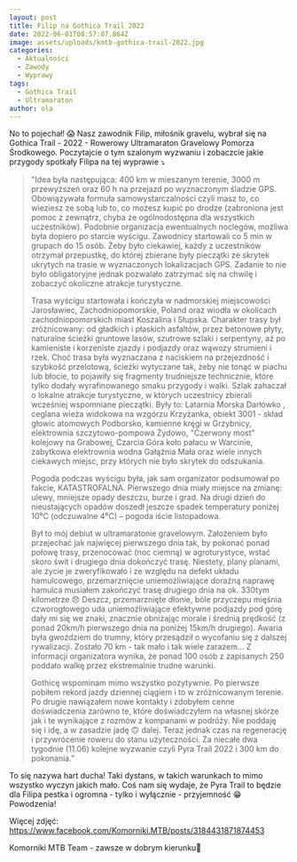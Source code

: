 ```yaml
---
layout: post
title: Filip na Gothica Trail 2022
date: 2022-06-01T08:57:07.864Z
image: assets/uploads/kmtb-gothica-trail-2022.jpg
categories:
  - Aktualności
  - Zawody
  - Wyprawy
tags:
  - Gothica Trail
  - Ultramaraton
author: ola
---
```

No to pojechał! 😱 Nasz zawodnik Filip, miłośnik gravelu, wybrał się na Gothica Trail - 2022 - Rowerowy Ultramaraton Gravelowy Pomorza Środkowego. Poczytajcie o tym szalonym wyzwaniu i zobaczcie jakie przygody spotkały Filipa na tej wyprawie ⤵️
<!--more-->

> "Idea była następująca: 400 km w mieszanym terenie, 3000 m przewyższeń oraz 60 h na przejazd po wyznaczonym śladzie GPS. Obowiązywała formuła samowystarczalności czyli masz to, co wieziesz ze sobą lub to, co możesz kupić po drodze (zabroniona jest pomoc z zewnątrz, chyba że ogólnodostępna dla wszystkich uczestników). Podobnie organizacja ewentualnych noclegów, możliwa była dopiero po starcie wyścigu. Zawodnicy startowali co 5 min w grupach do 15 osób.  Żeby było ciekawiej, każdy z uczestników otrzymał przepustkę, do której zbierane były pieczątki ze skrytek ukrytych na trasie w wyznaczonych lokalizacjach GPS. Zadanie to nie było obligatoryjne jednak pozwalało zatrzymać się na chwilę i zobaczyć okoliczne atrakcje turystyczne.
>
> Trasa wyścigu startowała i kończyła w nadmorskiej miejscowości Jarosławiec, Zachodniopomorskie, Poland  oraz wiodła w okolicach zachodniopomorskich miast Koszalina i Słupska. Charakter trasy był zróżnicowany: od gładkich i płaskich asfaltów, przez betonowe płyty, naturalne ścieżki gruntowe lasów, szutrowe szlaki i serpentyny, aż po kamieniste i korzeniste zjazdy i podjazdy oraz wąwozy strumieni i rzek. Choć trasa była wyznaczana z naciskiem na przejezdność i szybkość przelotową, ścieżki wytyczane tak, żeby nie tonąć w piachu lub błocie, to pojawiły się fragmenty trudniejsze technicznie, które tylko dodały wyrafinowanego smaku przygody i walki. Szlak zahaczał o lokalne atrakcje turystyczne, w których uczestnicy zbierali wcześniej wspomniane pieczątki. Były to: Latarnia Morska Darłówko , ceglana wieża widokowa na wzgórzu Krzyżanka, obiekt 3001 - skład głowic atomowych Podborsko, kamienne kręgi w Grzybnicy, elektrownia szczytowo-pompowa Żydowo, "Czerwony most" kolejowy na Grabowej, Czarcia Góra koło pałacu w Warcinie, zabytkowa elektrownia wodna Gałąźnia Mała oraz wiele innych ciekawych miejsc, przy których nie było skrytek do odszukania.
>
> Pogoda podczas wyścigu była, jak sam organizator podsumował po fakcie, KATASTROFALNA. Pierwszego dnia miały miejsce na zmianę: ulewy, mniejsze opady deszczu, burze i grad. Na drugi dzień do nieustających opadów doszedł jeszcze spadek temperatury poniżej 10⁰C (odczuwalne 4⁰C) – pogoda iście listopadowa.
>
> Był to mój debiut w ultramaratonie gravelowym. Założeniem było przejechać jak najwięcej pierwszego dnia tak, by pokonać ponad połowę trasy, przenocować (noc ciemną) w agroturystyce, wstać skoro świt i drugiego dnia dokończyć trasę. Niestety, plany planami, ale życie je zweryfikowało i ze względu na defekt układu hamulcowego, przemarznięcie uniemożliwiające doraźną naprawę hamulca musiałem zakończyć trasę drugiego dnia na ok. 330tym kilometrze 😞 Deszcz, przemarznięte dłonie, bóle przyczepu mięśnia czworogłowego uda uniemożliwiające efektywne podjazdy pod górę dały mi się we znaki, znacznie obniżając morale i średnią prędkość (z ponad 20km/h pierwszego dnia na poniżej 15km/h drugiego). Awaria była gwoździem do trumny, który przesądził o wycofaniu się z dalszej rywalizacji. Zostało 70 km -  tak mało i tak wiele zarazem… Z informacji organizatora wynika, że ponad 100 osób z zapisanych 250 poddało walkę przez ekstremalnie trudne warunki.
>
> Gothicę wspominam mimo wszystko pozytywnie. Po pierwsze pobiłem rekord jazdy dziennej ciągiem i to w zróżnicowanym terenie. Po drugie nawiązałem nowe kontakty i zdobyłem cenne doświadczenia zarówno te, które doświadczyłem na własnej skórze jak i te wynikające z rozmów z kompanami w podróży. Nie poddaję się i idę, a w zasadzie jadę 🙃 dalej. Teraz jednak czas na regenerację i przywrócenie roweru do stanu użyteczności. Za niecałe dwa tygodnie (11.06) kolejne wyzwanie czyli Pyra Trail 2022  i 300 km do pokonania.”

To się nazywa hart ducha! Taki dystans, w takich warunkach to mimo wszystko wyczyn jakich mało. Coś nam się wydaje, że Pyra Trail to będzie dla Filipa pestka i ogromna - tylko i wyłącznie - przyjemność 😁 Powodzenia!

Więcej zdjęć: <https://www.facebook.com/Komorniki.MTB/posts/3184431871874453>

Komorniki MTB Team - zawsze w dobrym kierunku🙂